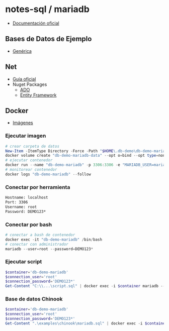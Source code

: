 # notes-sql / mariadb

- [Documentación oficial](https://mariadb.com/kb/en/documentation/)

## Bases de Datos de Ejemplo

- [Genérica](https://github.com/lerocha/chinook-database)

## Net

- [Guía oficial](https://mysqlconnector.net)
- Nuget Packages
  - [ADO](https://www.nuget.org/packages/MySqlConnector)
  - [Entity Framework](https://www.nuget.org/packages/Pomelo.EntityFrameworkCore.MySql)

## Docker

- [Imágenes](https://hub.docker.com/_/mariadb)

### Ejecutar imagen

```powershell
# crear carpeta de datos
New-Item -ItemType Directory -Force -Path "$HOME\.db-demo\db-demo-mariadb-data"
docker volume create "db-demo-mariadb-data" --opt o=bind --opt type=none --opt device="$HOME\.demo\db-demo-mariadb-data"
# ejecutar contenedor
docker run --name "db-demo-mariadb" -p 3306:3306 -e "MARIADB_USER=mariadb" -e "MARIADB_PASSWORD=DEMO123*" -e "MARIADB_ROOT_PASSWORD=DEMO123*" -v "db-demo-mariadb-data:/var/lib/mysql" -d "mariadb:11.4.2"
# monitorear contenedor
docker logs "db-demo-mariadb" --follow
```

### Conectar por herramienta

```txt
Hostname: localhost
Port: 3306
Username: root
Password: DEMO123*
```

### Conectar por bash

```powershell
# conectar a bash de contenedor
docker exec -it "db-demo-mariadb" /bin/bash
# conectar con administrador
mariadb --user=root --password=DEMO123*
```

### Ejecutar script

```powershell
$container='db-demo-mariadb'
$connection_user='root'
$connection_password='DEMO123*'
Get-Content "C:\\...\script.sql" | docker exec -i $container mariadb --user=$connection_user --password=$connection_password
```

### Base de datos Chinook

```powershell
$container='db-demo-mariadb'
$connection_user='root'
$connection_password='DEMO123*'
Get-Content ".\examples\chinook\mariadb.sql" | docker exec -i $container mariadb --user=$connection_user --password=$connection_password
```
